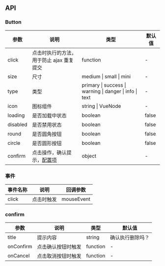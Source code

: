 ## API

### Button

| 参数     | 说明                                     | 类型                                                    | 默认值 |
| -------- | ---------------------------------------- | ------------------------------------------------------- | ------ |
| click    | 点击时执行的方法，用于防止 ajax 重复提交 | function                                                | -      |
| size     | 尺寸                                     | medium \| small \| mini                                 | -      |
| type     | 类型                                     | primary \| success \| warning \| danger \| info \| text | -      |
| icon     | 图标组件                                 | string \| VueNode                                       | -      |
| loading  | 是否加载中状态                           | boolean                                                 | false  |
| disabled | 是否禁用状态                             | boolean                                                 | false  |
| round    | 是否圆角按钮                             | boolean                                                 | false  |
| circle   | 是否圆形按钮                             | boolean                                                 | false  |
| confirm  | 点击操作，确认提示，[配置项](#confirm)   | object                                                  | -      |

### 事件

| 事件名称 | 说明       | 回调参数   |
| -------- | ---------- | ---------- |
| click    | 点击时触发 | mouseEvent |

### confirm

| 参数      | 说明               | 类型     | 默认值           |
| --------- | ------------------ | -------- | ---------------- |
| title     | 提示内容           | string   | 确认执行删除吗？ |
| onConfirm | 点击确认按钮时触发 | function | -                |
| onCancel  | 点击取消按钮时触发 | function | -                |
